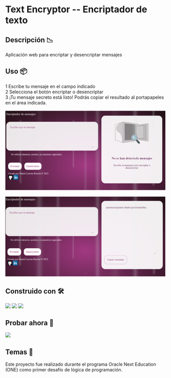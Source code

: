 # Text Encryptor -- Encriptador de texto

## Descripción 📉
Aplicación web para encriptar y desencriptar mensajes

## Uso 📦

1 Escribe tu mensaje en el campo indicado <br>
2 Selecciona el botón encriptar o desencriptar<br> 
3 ¡Tu mensaje secreto está listo! Podrás copiar el resultado al portapapeles en el área indicada.
<br><br>
<img src="./img/img1.png" width="500">
<br><br>
<img src="./img/img2.png" width="500">


## Construido con 🛠️

<img src="https://img.shields.io/badge/HTML5-E34F26?style=for-the-badge&logo=html5&logoColor=white"> <img src="https://img.shields.io/badge/CSS3-1572B6?style=for-the-badge&logo=css3&logoColor=white"> <img src="https://img.shields.io/badge/JavaScript-323330?style=for-the-badge&logo=javascript&logoColor=F7DF1E">


## Probar ahora 🚀
<a href="https://dhlarrotar.github.io/text_encryptor/"> <img src="https://img.shields.io/website-up-down-green-red/http/monip.org.svg"> </a> 



## Temas 🎨

Este proyecto fue realizado durante el programa Oracle Next Education (ONE) como primer desafío de lógica de programación.
